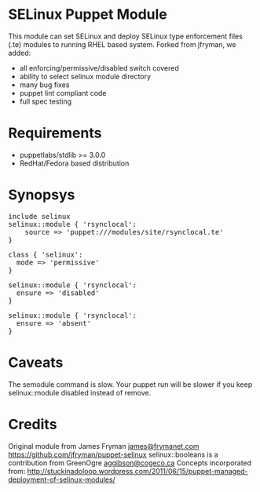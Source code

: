 # SELinux Puppet Module

This module can set SELinux and deploy SELinux type enforcement files (.te)
modules to running RHEL based system. Forked from jfryman, we added:
- all enforcing/permissive/disabled switch covered
- ability to select selinux module directory
- many bug fixes
- puppet lint compliant code
- full spec testing

# Requirements
- puppetlabs/stdlib >= 3.0.0
- RedHat/Fedora based distribution

# Synopsys
<pre>
include selinux
selinux::module { 'rsynclocal':
    source => 'puppet:///modules/site/rsynclocal.te'
}
</pre>

<pre>
class { 'selinux':
  mode => 'permissive'
}
</pre>

<pre>
selinux::module { 'rsynclocal':
  ensure => 'disabled'
}
</pre>

<pre>
selinux::module { 'rsynclocal':
  ensure => 'absent'
}
</pre>

# Caveats
The semodule command is slow. Your puppet run will be slower if you keep selinux::module disabled instead of remove.

# Credits
Original module from James Fryman <james@frymanet.com>
https://github.com/jfryman/puppet-selinux
selinux::booleans is a contribution from GreenOgre <aggibson@cogeco.ca> 
Concepts incorporated from:
http://stuckinadoloop.wordpress.com/2011/06/15/puppet-managed-deployment-of-selinux-modules/
